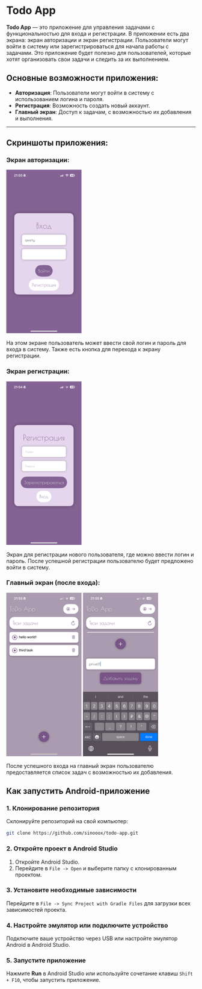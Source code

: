 # **Todo App**

**Todo App** — это приложение для управления задачами с функциональностью для входа и регистрации. В приложении есть два экрана: экран авторизации и экран регистрации. Пользователи могут войти в систему или зарегистрироваться для начала работы с задачами. Это приложение будет полезно для пользователей, которые хотят организовать свои задачи и следить за их выполнением.

## **Основные возможности приложения:**

- **Авторизация**: Пользователи могут войти в систему с использованием логина и пароля.
- **Регистрация**: Возможность создать новый аккаунт.
- **Главный экран**: Доступ к задачам, с возможностью их добавления и выполнения.
  
---

## **Скриншоты приложения:**

### **Экран авторизации:**  
<img src="imgs/log.PNG" width="200">

На этом экране пользователь может ввести свой логин и пароль для входа в систему. Также есть кнопка для перехода к экрану регистрации.

### **Экран регистрации:**  
<img src="imgs/reg.PNG" width="200">

Экран для регистрации нового пользователя, где можно ввести логин и пароль. После успешной регистрации пользователю будет предложено войти в систему.

### **Главный экран (после входа):**  
<img src="imgs/home.PNG" width="200">  
<img src="imgs/home2.PNG" width="200">  

После успешного входа на главный экран пользователю предоставляется список задач с возможностью их добавления.


## **Как запустить Android-приложение**

### **1. Клонирование репозитория**

Склонируйте репозиторий на свой компьютер:

```bash
git clone https://github.com/sinooox/todo-app.git
```

### **2. Откройте проект в Android Studio**

1. Откройте Android Studio.
2. Перейдите в `File -> Open` и выберите папку с клонированным проектом.

### **3. Установите необходимые зависимости**

Перейдите в `File -> Sync Project with Gradle Files` для загрузки всех зависимостей проекта.

### **4. Настройте эмулятор или подключите устройство**

Подключите ваше устройство через USB или настройте эмулятор Android в Android Studio.

### **5. Запустите приложение**

Нажмите **Run** в Android Studio или используйте сочетание клавиш `Shift + F10`, чтобы запустить приложение.
